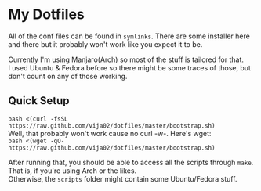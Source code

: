 # My Dotfiles

All of the conf files can be found in `symlinks`. There are some installer here and there but it probably won't work like you expect it to be.

Currently I'm using Manjaro(Arch) so most of the stuff is tailored for that.  
I used Ubuntu & Fedora before so there might be some traces of those, but don't count on any of those working.

## Quick Setup
`bash <(curl -fsSL https://raw.github.com/vija02/dotfiles/master/bootstrap.sh)`  
Well, that probably won't work cause no curl -w-. Here's wget:  
`bash <(wget -qO- https://raw.github.com/vija02/dotfiles/master/bootstrap.sh)`

After running that, you should be able to access all the scripts through `make`. That is, if you're using Arch or the likes.  
Otherwise, the `scripts` folder might contain some Ubuntu/Fedora stuff.
